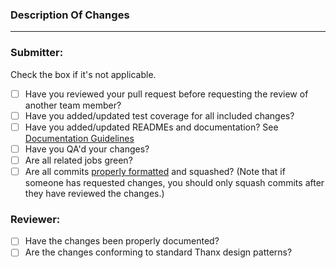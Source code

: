 ### Description Of Changes



* * *

### Submitter:
Check the box if it's not applicable.

* [ ] Have you reviewed your pull request before requesting the review of another team member?
* [ ] Have you added/updated test coverage for all included changes?
* [ ] Have you added/updated READMEs and documentation? See [Documentation Guidelines]
* [ ] Have you QA'd your changes?
* [ ] Are all related jobs green?
* [ ] Are all commits [properly formatted] and squashed? (Note that if someone has requested changes, you should only squash commits after they have reviewed the changes.)

### Reviewer:

* [ ] Have the changes been properly documented?
* [ ] Are the changes conforming to standard Thanx design patterns?

[Documentation Guidelines]: https://github.com/thanx/thanx-docs/blob/master/development/README.md
[properly formatted]: https://github.com/thanx/thanx-docs/blob/master/style-guide/README.md#commit-messages
